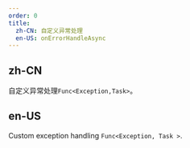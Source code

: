 ```yaml
---
order: 0
title:
  zh-CN: 自定义异常处理
  en-US: onErrorHandleAsync
---
```


## zh-CN

自定义异常处理``Func<Exception,Task>``。

## en-US

Custom exception handling ``Func<Exception, Task >``.
